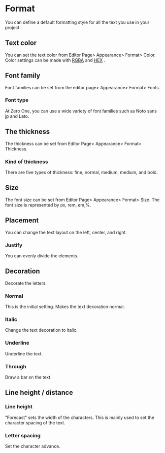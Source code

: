 # FormatYou can define a default formatting style for all the text you use in your project.## Text colorYou can set the text color from Editor Page\> Appearance\> Format\> Color. Color settings can be made with [RGBA](wai-guan/se.md#rgba-zhi) and [HEX](wai-guan/se.md#hex-zhi) .## Font familyFont families can be set from the editor page\> Appearance\> Format\> Fonts.### Font typeAt Zero One, you can use a wide variety of font families such as Noto sans jp and Lato.## The thicknessThe thickness can be set from Editor Page\> Appearance\> Format\> Thickness.### Kind of thicknessThere are five types of thickness: fine, normal, medium, medium, and bold.## SizeThe font size can be set from Editor Page\> Appearance\> Format\> Size. The font size is represented by px, rem, em,%.## PlacementYou can change the text layout on the left, center, and right.### JustifyYou can evenly divide the elements.## DecorationDecorate the letters.### NormalThis is the initial setting. Makes the text decoration normal.### ItalicChange the text decoration to italic.### UnderlineUnderline the text.### ThroughDraw a bar on the text.## Line height / distance### Line height\"Forecast\" sets the width of the characters. This is mainly used to set the character spacing of the text.### Letter spacingSet the character advance.